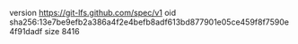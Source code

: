 version https://git-lfs.github.com/spec/v1
oid sha256:13e7be9efb2a386a4f2e4befb8adf613bd877901e05ce459f8f7590e4f91dadf
size 8416
